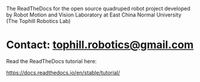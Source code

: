 The ReadTheDocs for the open source quadruped robot project developed by Robot Motion and Vision Laboratory at East China Normal University (The Tophill Robotics Lab)

# Contact: <tophill.robotics@gmail.com>

Read the ReadTheDocs tutorial here:

<https://docs.readthedocs.io/en/stable/tutorial/>
